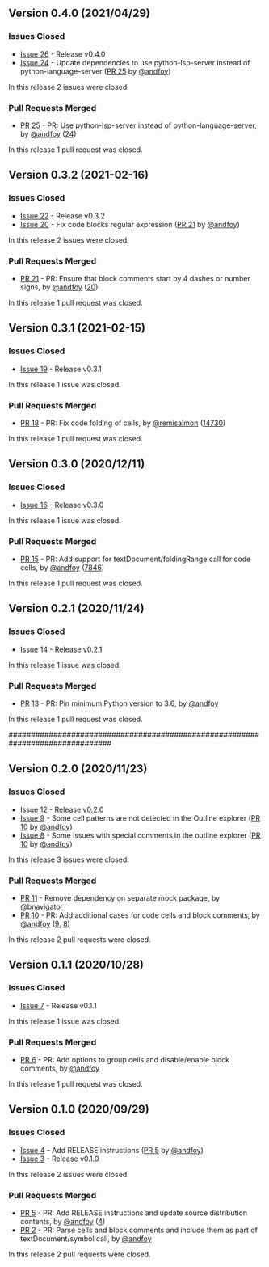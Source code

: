 ## Version 0.4.0 (2021/04/29)

### Issues Closed

* [Issue 26](https://github.com/spyder-ide/pyls-spyder/issues/26) - Release v0.4.0
* [Issue 24](https://github.com/spyder-ide/pyls-spyder/issues/24) - Update dependencies to use python-lsp-server instead of python-language-server ([PR 25](https://github.com/spyder-ide/pyls-spyder/pull/25) by [@andfoy](https://github.com/andfoy))

In this release 2 issues were closed.

### Pull Requests Merged

* [PR 25](https://github.com/spyder-ide/pyls-spyder/pull/25) - PR: Use python-lsp-server instead of python-language-server, by [@andfoy](https://github.com/andfoy) ([24](https://github.com/spyder-ide/pyls-spyder/issues/24))

In this release 1 pull request was closed.


## Version 0.3.2 (2021-02-16)

### Issues Closed

* [Issue 22](https://github.com/spyder-ide/pyls-spyder/issues/22) - Release v0.3.2
* [Issue 20](https://github.com/spyder-ide/pyls-spyder/issues/20) - Fix code blocks regular expression ([PR 21](https://github.com/spyder-ide/pyls-spyder/pull/21) by [@andfoy](https://github.com/andfoy))

In this release 2 issues were closed.

### Pull Requests Merged

* [PR 21](https://github.com/spyder-ide/pyls-spyder/pull/21) - PR: Ensure that block comments start by 4 dashes or number signs, by [@andfoy](https://github.com/andfoy) ([20](https://github.com/spyder-ide/pyls-spyder/issues/20))

In this release 1 pull request was closed.


## Version 0.3.1 (2021-02-15)

### Issues Closed

* [Issue 19](https://github.com/spyder-ide/pyls-spyder/issues/19) - Release v0.3.1

In this release 1 issue was closed.

### Pull Requests Merged

* [PR 18](https://github.com/spyder-ide/pyls-spyder/pull/18) - PR: Fix code folding of cells, by [@remisalmon](https://github.com/remisalmon) ([14730](https://github.com/spyder-ide/spyder/issues/14730))

In this release 1 pull request was closed.


## Version 0.3.0 (2020/12/11)

### Issues Closed

* [Issue 16](https://github.com/spyder-ide/pyls-spyder/issues/16) - Release v0.3.0

In this release 1 issue was closed.

### Pull Requests Merged

* [PR 15](https://github.com/spyder-ide/pyls-spyder/pull/15) - PR: Add support for textDocument/foldingRange call for code cells, by [@andfoy](https://github.com/andfoy) ([7846](https://github.com/spyder-ide/spyder/issues/7846))

In this release 1 pull request was closed.


## Version 0.2.1 (2020/11/24)

### Issues Closed

* [Issue 14](https://github.com/spyder-ide/pyls-spyder/issues/14) - Release v0.2.1

In this release 1 issue was closed.

### Pull Requests Merged

* [PR 13](https://github.com/spyder-ide/pyls-spyder/pull/13) - PR: Pin minimum Python version to 3.6, by [@andfoy](https://github.com/andfoy)

In this release 1 pull request was closed.

###############################################################################


## Version 0.2.0 (2020/11/23)

### Issues Closed

* [Issue 12](https://github.com/spyder-ide/pyls-spyder/issues/12) - Release v0.2.0
* [Issue 9](https://github.com/spyder-ide/pyls-spyder/issues/9) - Some cell patterns are not detected in the Outline explorer ([PR 10](https://github.com/spyder-ide/pyls-spyder/pull/10) by [@andfoy](https://github.com/andfoy))
* [Issue 8](https://github.com/spyder-ide/pyls-spyder/issues/8) - Some issues with special comments in the outline explorer ([PR 10](https://github.com/spyder-ide/pyls-spyder/pull/10) by [@andfoy](https://github.com/andfoy))

In this release 3 issues were closed.

### Pull Requests Merged

* [PR 11](https://github.com/spyder-ide/pyls-spyder/pull/11) - Remove dependency on separate mock package, by [@bnavigator](https://github.com/bnavigator)
* [PR 10](https://github.com/spyder-ide/pyls-spyder/pull/10) - PR: Add additional cases for code cells and block comments, by [@andfoy](https://github.com/andfoy) ([9](https://github.com/spyder-ide/pyls-spyder/issues/9), [8](https://github.com/spyder-ide/pyls-spyder/issues/8))

In this release 2 pull requests were closed.


## Version 0.1.1 (2020/10/28)

### Issues Closed

* [Issue 7](https://github.com/spyder-ide/pyls-spyder/issues/7) - Release v0.1.1

In this release 1 issue was closed.

### Pull Requests Merged

* [PR 6](https://github.com/spyder-ide/pyls-spyder/pull/6) - PR: Add options to group cells and disable/enable block comments, by [@andfoy](https://github.com/andfoy)

In this release 1 pull request was closed.


## Version 0.1.0 (2020/09/29)

### Issues Closed

* [Issue 4](https://github.com/spyder-ide/pyls-spyder/issues/4) - Add RELEASE instructions ([PR 5](https://github.com/spyder-ide/pyls-spyder/pull/5) by [@andfoy](https://github.com/andfoy))
* [Issue 3](https://github.com/spyder-ide/pyls-spyder/issues/3) - Release v0.1.0

In this release 2 issues were closed.

### Pull Requests Merged

* [PR 5](https://github.com/spyder-ide/pyls-spyder/pull/5) - PR: Add RELEASE instructions and update source distribution contents, by [@andfoy](https://github.com/andfoy) ([4](https://github.com/spyder-ide/pyls-spyder/issues/4))
* [PR 2](https://github.com/spyder-ide/pyls-spyder/pull/2) - PR: Parse cells and block comments and include them as part of textDocument/symbol call, by [@andfoy](https://github.com/andfoy)

In this release 2 pull requests were closed.
